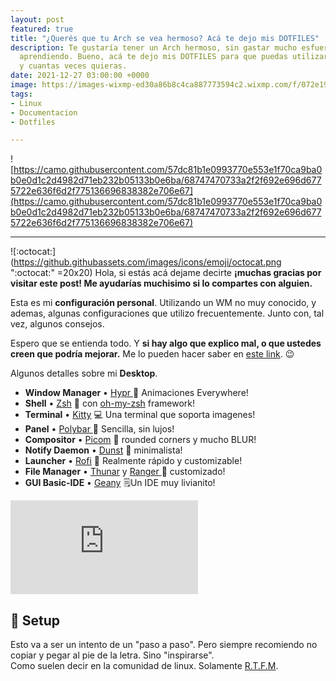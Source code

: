 ```yaml
---
layout: post
featured: true
title: "¿Querés que tu Arch se vea hermoso? Acá te dejo mis DOTFILES"
description: Te gustaría tener un Arch hermoso, sin gastar mucho esfuerzo y tiempo
  aprendiendo. Bueno, acá te dejo mis DOTFILES para que puedas utilizarlo cuando quieras,
  y cuantas veces quieras.
date: 2021-12-27 03:00:00 +0000
image: https://images-wixmp-ed30a86b8c4ca887773594c2.wixmp.com/f/072e191f-a0a5-4be2-bc7a-55eb140b254f/defdpeh-4b226af5-f035-4a5d-aedc-b9417b92563c.png/v1/fill/w_1192,h_670,q_70,strp/sakura_saber_by_owl4ce_defdpeh-pre.jpg?token=eyJ0eXAiOiJKV1QiLCJhbGciOiJIUzI1NiJ9.eyJzdWIiOiJ1cm46YXBwOjdlMGQxODg5ODIyNjQzNzNhNWYwZDQxNWVhMGQyNmUwIiwiaXNzIjoidXJuOmFwcDo3ZTBkMTg4OTgyMjY0MzczYTVmMGQ0MTVlYTBkMjZlMCIsIm9iaiI6W1t7ImhlaWdodCI6Ijw9MTUzNiIsInBhdGgiOiJcL2ZcLzA3MmUxOTFmLWEwYTUtNGJlMi1iYzdhLTU1ZWIxNDBiMjU0ZlwvZGVmZHBlaC00YjIyNmFmNS1mMDM1LTRhNWQtYWVkYy1iOTQxN2I5MjU2M2MucG5nIiwid2lkdGgiOiI8PTI3MzIifV1dLCJhdWQiOlsidXJuOnNlcnZpY2U6aW1hZ2Uub3BlcmF0aW9ucyJdfQ.uzIilrmDa2JZKT2zqU6uG4rOaQqZryybFicoZRBtUt0
tags:
- Linux
- Documentacion
- Dotfiles

---
```

![https://camo.githubusercontent.com/57dc81b1e0993770e553e1f70ca9ba0b0e0d1c2d4982d71eb232b05133b0e6ba/68747470733a2f2f692e696d6775722e636f6d2f775136696838382e706e67](https://camo.githubusercontent.com/57dc81b1e0993770e553e1f70ca9ba0b0e0d1c2d4982d71eb232b05133b0e6ba/68747470733a2f2f692e696d6775722e636f6d2f775136696838382e706e67)

***

![:octocat:](https://github.githubassets.com/images/icons/emoji/octocat.png ":octocat:" =20x20)  Hola, si estás acá dejame decirte **¡muchas gracias por visitar este post! Me ayudarías muchisimo si lo compartes con alguien.**

Esta es mi **configuración personal**. Utilizando un WM no muy conocido, y ademas, algunas configuraciones que utilizo frecuentemente. Junto con, tal vez, algunos consejos.

Espero que se entienda todo. Y **si hay algo que explico mal, o que ustedes creen que podría mejorar.** Me lo pueden hacer saber en [este link](https://github.com/linuxmobile/linuxmobile.github.io/issues). 😉

Algunos detalles sobre mi **Desktop**.

* **Window Manager** • [Hypr ](https://github.com/vaxerski/Hypr)🎨 Animaciones Everywhere!
* **Shell** • [Zsh](https://www.zsh.org) 🐚 con [oh-my-zsh](https://github.com/ohmyzsh/ohmyzsh) framework!
* **Terminal** • [Kitty](https://github.com/kovidgoyal/kitty) 💻 Una terminal que soporta imagenes!
* **Panel** • [Polybar ](https://github.com/polybar/polybar)🍧 Sencilla, sin lujos!
* **Compositor** • [Picom](https://github.com/yshui/picom) 🍩 rounded corners y mucho BLUR!
* **Notify Daemon** • [Dunst](https://github.com/dunst-project/dunst) 🍃 minimalista!
* **Launcher** • [Rofi](https://github.com/davatorium/rofi) 🚀 Realmente rápido y customizable!
* **File Manager** • [Thunar](https://github.com/xfce-mirror/thunar) y [Ranger ](https://github.com/ranger/ranger)🔖 customizado!
* **GUI Basic-IDE** • [Geany](https://www.geany.org) 🗒️Un IDE muy livianito!

<div class="video">
<iframe src="https://www.youtube.com/embed/tiGCbY3EXks" frameborder="0" allowfullscreen></iframe>
</div>

## 🌸 Setup

Esto va a ser un intento de un "paso a paso". Pero siempre recomiendo no copiar y pegar al pie de la letra. Sino "inspirarse".  
Como suelen decir en la comunidad de linux. Solamente [R.T.F.M](https://en.wikipedia.org/wiki/RTFM).